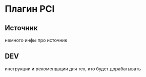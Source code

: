# Плагин PCI

## Источник

немного инфы про источник

## DEV

инструкции и рекомендации для тех, кто будет дорабатывать
